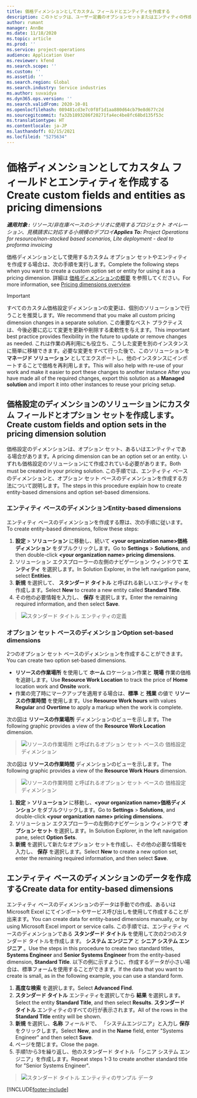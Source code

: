 ```yaml
---
title: 価格ディメンションとしてカスタム フィールドとエンティティを作成する
description: このトピックは、ユーザー定義のオプションセットまたはエンティティの作成方法について説明します。
author: rumant
manager: AnnBe
ms.date: 11/18/2020
ms.topic: article
ms.prod: ''
ms.service: project-operations
audience: Application User
ms.reviewer: kfend
ms.search.scope: ''
ms.custom: ''
ms.assetid: ''
ms.search.region: Global
ms.search.industry: Service industries
ms.author: suvaidya
ms.dyn365.ops.version: ''
ms.search.validFrom: 2020-10-01
ms.openlocfilehash: 089481cd3e7c0f8f1d1aa880d64cb79e8d677c2d
ms.sourcegitcommit: fa32b1893286f20271fa4ec4be8fc68bd135f53c
ms.translationtype: HT
ms.contentlocale: ja-JP
ms.lasthandoff: 02/15/2021
ms.locfileid: "5275634"
---
```

# <a name="create-custom-fields-and-entities-as-pricing-dimensions"></a><span data-ttu-id="eb729-103">価格ディメンションとしてカスタム フィールドとエンティティを作成する</span><span class="sxs-lookup"><span data-stu-id="eb729-103">Create custom fields and entities as pricing dimensions</span></span>

<span data-ttu-id="eb729-104">_**適用対象 :** リソース/非在庫ベースのシナリオに使用するプロジェクト オペレーション、見積請求に対応する小規模のデプロイ_</span><span class="sxs-lookup"><span data-stu-id="eb729-104">_**Applies To:** Project Operations for resource/non-stocked based scenarios, Lite deployment - deal to proforma invoicing_</span></span>

<span data-ttu-id="eb729-105">価格ディメンションとして使用するカスタム オプション セットやエンティティを作成する場合は、次の手順を実行します。</span><span class="sxs-lookup"><span data-stu-id="eb729-105">Complete the following steps when you want to create a custom option set or entity for using it as a pricing dimension.</span></span> <span data-ttu-id="eb729-106">詳細は [価格ディメンションの概要](pricing-dimensions-overview.md) を参照してください。</span><span class="sxs-lookup"><span data-stu-id="eb729-106">For more information, see [Pricing dimensions overview](pricing-dimensions-overview.md).</span></span>  

> [!IMPORTANT]
> <span data-ttu-id="eb729-107">すべてのカスタム価格設定ディメンションの変更は、個別のソリューションで行うことを推奨します。</span><span class="sxs-lookup"><span data-stu-id="eb729-107">We recommend that you make all custom pricing dimension changes in a separate solution.</span></span> <span data-ttu-id="eb729-108">この重要なベスト プラクティスは、今後必要に応じて変更を更新や削除する柔軟性を与えます。</span><span class="sxs-lookup"><span data-stu-id="eb729-108">This important best practice provides flexibility in the future to update or remove changes as needed.</span></span> <span data-ttu-id="eb729-109">これは作業の再利用にも役立ち、こうした変更を別のインスタンスに簡単に移植できます。必要な変更をすべて行った後で、このソリューションを **マネージド ソリューション** としてエクスポートし、他のインスタンスにインポートすることで価格を再利用します。</span><span class="sxs-lookup"><span data-stu-id="eb729-109">This will also help with re-use of your work and make it easier to port these changes to another instance After you have made all of the required changes, export this solution as a **Managed solution** and import it into other instances to reuse your pricing setup.</span></span>

  
## <a name="create-custom-fields-and-option-sets-in-the-pricing-dimension-solution"></a><span data-ttu-id="eb729-110">価格設定のディメンションのソリューションにカスタム フィールドとオプション セットを作成します。</span><span class="sxs-lookup"><span data-stu-id="eb729-110">Create custom fields and option sets in the pricing dimension solution</span></span>

<span data-ttu-id="eb729-111">価格設定のディメンションは、オプション セット、あるいはエンティティである場合があります。</span><span class="sxs-lookup"><span data-stu-id="eb729-111">A pricing dimension can be an option set or an entity.</span></span> <span data-ttu-id="eb729-112">いずれも価格設定のソリューションにて作成されている必要があります。</span><span class="sxs-lookup"><span data-stu-id="eb729-112">Both must be created in your pricing solution.</span></span> <span data-ttu-id="eb729-113">この手順では、エンティティ ベースのディメンションと、オプション セット ベースのディメンションを作成する方法について説明します。</span><span class="sxs-lookup"><span data-stu-id="eb729-113">The steps in this procedure explain how to create entity-based dimensions and option set-based dimensions.</span></span>

### <a name="entity-based-dimensions"></a><span data-ttu-id="eb729-114">エンティティ ベースのディメンション</span><span class="sxs-lookup"><span data-stu-id="eb729-114">Entity-based dimensions</span></span>
<span data-ttu-id="eb729-115">エンティティ ベースのディメンションを作成する際は、次の手順に従います。</span><span class="sxs-lookup"><span data-stu-id="eb729-115">To create entity-based dimensions, follow these steps:</span></span>

1. <span data-ttu-id="eb729-116">**設定** > **ソリューション** に移動し、続いて **\<your organization name>価格ディメンション** をダブルクリックします。</span><span class="sxs-lookup"><span data-stu-id="eb729-116">Go to **Settings** > **Solutions**, and then double-click **\<your organization name> pricing dimensions**.</span></span>
2. <span data-ttu-id="eb729-117">ソリューション エクスプローラーの左側のナビゲーション ウィンドウで **エンティティ** を選択します。</span><span class="sxs-lookup"><span data-stu-id="eb729-117">In Solution Explorer, in the left navigation pane, select **Entities**.</span></span>
3. <span data-ttu-id="eb729-118">**新規** を選択して、 **スタンダード タイトル** と呼ばれる新しいエンティティを作成します。</span><span class="sxs-lookup"><span data-stu-id="eb729-118">Select **New** to create a new entity called **Standard Title**.</span></span> 
4. <span data-ttu-id="eb729-119">その他の必要情報を入力し、 **保存** を選択します。</span><span class="sxs-lookup"><span data-stu-id="eb729-119">Enter the remaining required information, and then select **Save**.</span></span>

> ![スタンダード タイトル エンティティの定義](media/Standard-Title-entity-definition.png)

### <a name="option-set-based-dimensions"></a><span data-ttu-id="eb729-121">オプション セット ベースのディメンション</span><span class="sxs-lookup"><span data-stu-id="eb729-121">Option set-based dimensions</span></span> 
<span data-ttu-id="eb729-122">2つのオプション セット ベースのディメンションを作成することができます。</span><span class="sxs-lookup"><span data-stu-id="eb729-122">You can create two option set-based dimensions.</span></span> 

- <span data-ttu-id="eb729-123">**リソースの作業場所** を使用して **ホーム** ロケーション作業と **現場** 作業の価格を追跡します。</span><span class="sxs-lookup"><span data-stu-id="eb729-123">Use **Resource Work Location** to track the price of **Home** location work and **Onsite** work.</span></span> 
- <span data-ttu-id="eb729-124">作業の完了時にマークアップを適用する場合は、**標準** と **残業** の値で **リソースの作業時間** を使用します。</span><span class="sxs-lookup"><span data-stu-id="eb729-124">Use **Resource Work hours** with values **Regular** and **Overtime** to apply a markup when the work is complete.</span></span>

<span data-ttu-id="eb729-125">次の図は **リソースの作業場所** ディメンションのビューを示します。</span><span class="sxs-lookup"><span data-stu-id="eb729-125">The following graphic provides a view of the **Resource Work Location** dimension.</span></span> 

> ![リソースの作業場所 と呼ばれるオプション セット ベースの 価格設定ディメンション](media/Option-set-PD-called-Resource-Work-Location.png)

<span data-ttu-id="eb729-127">次の図は **リソースの作業時間** ディメンションのビューを示します。</span><span class="sxs-lookup"><span data-stu-id="eb729-127">The following graphic provides a view of the **Resource Work Hours** dimension.</span></span> 

> ![リソースの作業時間 と呼ばれるオプション セット ベースの 価格設定ディメンション](media/Option-set-PD-called-Resource-Work-Hours.png)

1. <span data-ttu-id="eb729-129">**設定** > **ソリューション** に移動し、**\<your organization name>価格ディメンション** をダブルクリックします。</span><span class="sxs-lookup"><span data-stu-id="eb729-129">Go to **Settings** > **Solutions**, and double-click  **\<your organization name> pricing dimensions**.</span></span> 
2. <span data-ttu-id="eb729-130">ソリューション エクスプローラーの左側のナビゲーション ウィンドウで **オプション セット** を選択します。</span><span class="sxs-lookup"><span data-stu-id="eb729-130">In Solution Explorer, in the left navigation pane, select  **Option Sets**.</span></span> 
3. <span data-ttu-id="eb729-131">**新規** を選択して新たなオプション セットを作成し、その他の必要な情報を入力し、 **保存** を選択します。</span><span class="sxs-lookup"><span data-stu-id="eb729-131">Select **New** to create a new option set, enter the remaining required information, and then select **Save**.</span></span>

## <a name="create-data-for-entity-based-dimensions"></a><span data-ttu-id="eb729-132">エンティティ ベースのディメンションのデータを作成する</span><span class="sxs-lookup"><span data-stu-id="eb729-132">Create data for entity-based dimensions</span></span>

<span data-ttu-id="eb729-133">エンティティ ベースのディメンションのデータは手動での作成、あるいは Microsoft Excel にてインポートやサービス呼び出しを使用して作成することが出来ます。</span><span class="sxs-lookup"><span data-stu-id="eb729-133">You can create data for entity-based dimensions manually, or by using Microsoft Excel import or service calls.</span></span> <span data-ttu-id="eb729-134">この手順では、エンティティ ベースのディメンションである **スタンダード タイトル** を使用して次の2つのスタンダード タイトルを作成します。 **システム エンジニア** と **シニア システム エンジニア** 。</span><span class="sxs-lookup"><span data-stu-id="eb729-134">Use the steps in this procedure to create two standard titles, **Systems Engineer** and **Senior Systems Engineer** from the entity-based dimension, **Standard Title**.</span></span> <span data-ttu-id="eb729-135">以下の例に示すように、作成するデータが小さい場合は、標準フォームを使用することができます。</span><span class="sxs-lookup"><span data-stu-id="eb729-135">If the data that you want to create is small, as in the following example, you can use a standard form.</span></span>

1. <span data-ttu-id="eb729-136">**高度な検索** を選択します。</span><span class="sxs-lookup"><span data-stu-id="eb729-136">Select **Advanced Find**.</span></span>
2. <span data-ttu-id="eb729-137">**スタンダード タイトル** エンティティを選択してから **結果** を選択します。</span><span class="sxs-lookup"><span data-stu-id="eb729-137">Select the entity **Standard Title**, and then select **Results**.</span></span> <span data-ttu-id="eb729-138">**スタンダード タイトル** エンティティのすべての行が表示されます。</span><span class="sxs-lookup"><span data-stu-id="eb729-138">All of the rows in the **Standard Title** entity will be shown.</span></span>
3. <span data-ttu-id="eb729-139">**新規** を選択し、**名称** フィールドで、 「システムエンジニア」と入力し **保存** をクリックします。</span><span class="sxs-lookup"><span data-stu-id="eb729-139">Select **New**, and in the **Name** field, enter "Systems Engineer" and then select **Save**.</span></span>
4. <span data-ttu-id="eb729-140">ページを閉じます。</span><span class="sxs-lookup"><span data-stu-id="eb729-140">Close the page.</span></span> 
5. <span data-ttu-id="eb729-141">手順1から3を繰り返し、他のスタンダード タイトル 「シニア システム エンジニア」を作成します。</span><span class="sxs-lookup"><span data-stu-id="eb729-141">Repeat steps 1-3 to create another standard title for "Senior Systems Engineer".</span></span>

> ![スタンダード タイトル エンティティのサンプル データ](media/ST-data.png)


[!INCLUDE[footer-include](../includes/footer-banner.md)]